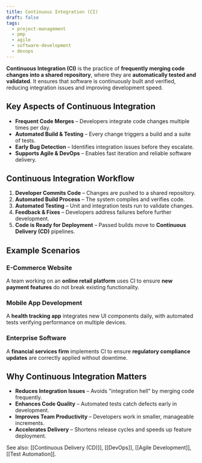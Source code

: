 ```yaml
---
title: Continuous Integration (CI)
draft: false
tags:
  - project-management
  - pmp
  - agile
  - software-development
  - devops
---
```


**Continuous Integration (CI)** is the practice of **frequently merging code changes into a shared repository**, where they are **automatically tested and validated**. It ensures that software is continuously built and verified, reducing integration issues and improving development speed.

## Key Aspects of Continuous Integration
- **Frequent Code Merges** – Developers integrate code changes multiple times per day.
- **Automated Build & Testing** – Every change triggers a build and a suite of tests.
- **Early Bug Detection** – Identifies integration issues before they escalate.
- **Supports Agile & DevOps** – Enables fast iteration and reliable software delivery.

## Continuous Integration Workflow
1. **Developer Commits Code** – Changes are pushed to a shared repository.
2. **Automated Build Process** – The system compiles and verifies code.
3. **Automated Testing** – Unit and integration tests run to validate changes.
4. **Feedback & Fixes** – Developers address failures before further development.
5. **Code is Ready for Deployment** – Passed builds move to **Continuous Delivery (CD)** pipelines.

## Example Scenarios

### **E-Commerce Website**
A team working on an **online retail platform** uses CI to ensure **new payment features** do not break existing functionality.

### **Mobile App Development**
A **health tracking app** integrates new UI components daily, with automated tests verifying performance on multiple devices.

### **Enterprise Software**
A **financial services firm** implements CI to ensure **regulatory compliance updates** are correctly applied without downtime.

## Why Continuous Integration Matters
- **Reduces Integration Issues** – Avoids "integration hell" by merging code frequently.
- **Enhances Code Quality** – Automated tests catch defects early in development.
- **Improves Team Productivity** – Developers work in smaller, manageable increments.
- **Accelerates Delivery** – Shortens release cycles and speeds up feature deployment.

See also: [[Continuous Delivery (CD)]], [[DevOps]], [[Agile Development]], [[Test Automation]].
